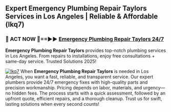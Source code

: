 ## Expert Emergency Plumbing Repair Taylors Services in Los Angeles | Reliable & Affordable (lkq7)  

<h3>🚿 ACT NOW 🌟==►► <a href="https://tinyurl.com/2ne6vx2x" rel="nofollow">Emergency Plumbing Repair Taylors 24/7</a></h3>

**Emergency Plumbing Repair Taylors** provides top-notch plumbing services in Los Angeles. From repairs to installations, enjoy free consultations + same-day service. Trusted Solutions 2025!

[![lkq7](https://i.imgur.com/4PFF4AK.jpeg)](https://tinyurl.com/2ne6vx2x)
When **Emergency Plumbing Repair Taylors** is needed in Los Angeles, you want a fast, reliable, and transparent service. Our expert plumbers provide 24/7 emergency fixes with high-quality parts and precision workmanship. Pricing depends on labor, materials, and urgency—no hidden fees. The process starts with a quick assessment, followed by an upfront quote, efficient repairs, and a thorough cleanup. Trust us for swift, lasting solutions when every second counts!